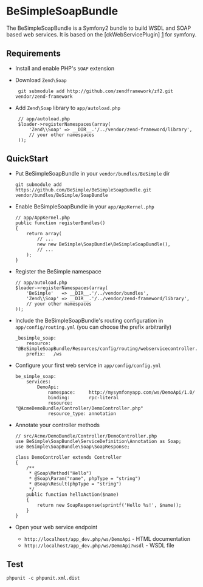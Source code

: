 BeSimpleSoapBundle
==================

The BeSimpleSoapBundle is a Symfony2 bundle to build WSDL and SOAP based web services.
It is based on the [ckWebServicePlugin] [1] for symfony.

Requirements
------------

 * Install and enable PHP's `SOAP` extension
 * Download `Zend\Soap`

        git submodule add http://github.com/zendframework/zf2.git vendor/zend-framework

 * Add `Zend\Soap` library to `app/autoload.php`

        // app/autoload.php
        $loader->registerNamespaces(array(
            'Zend\\Soap' => __DIR__.'/../vendor/zend-frameword/library',
            // your other namespaces
        ));

QuickStart
----------

 *  Put BeSimpleSoapBundle in your `vendor/bundles/BeSimple` dir

        git submodule add https://github.com/BeSimple/BeSimpleSoapBundle.git vendor/bundles/BeSimple/SoapBundle

 *  Enable BeSimpleSoapBundle in your `app/AppKernel.php`

        // app/AppKernel.php
        public function registerBundles()
        {
            return array(
                // ...
                new new BeSimple\SoapBundle\BeSimpleSoapBundle(),
                // ...
            );
        }

 *  Register the BeSimple namespace

        // app/autoload.php
        $loader->registerNamespaces(array(
            'BeSimple'   => __DIR__.'/../vendor/bundles',
            'Zend\\Soap' => __DIR__.'/../vendor/zend-frameword/library',
            // your other namespaces
        ));

 *  Include the BeSimpleSoapBundle's routing configuration in `app/config/routing.yml` (you can choose the prefix arbitrarily)

        _besimple_soap:
            resource: "@BeSimpleSoapBundle/Resources/config/routing/webservicecontroller.xml"
            prefix:   /ws

 *  Configure your first web service in `app/config/config.yml`

        be_simple_soap:
            services:
                DemoApi:
                    namespace:     http://mysymfonyapp.com/ws/DemoApi/1.0/
                    binding:       rpc-literal
                    resource:      "@AcmeDemoBundle/Controller/DemoController.php"
                    resource_type: annotation

 *  Annotate your controller methods

        // src/Acme/DemoBundle/Controller/DemoController.php
        use BeSimple\SoapBundle\ServiceDefinition\Annotation as Soap;
        use BeSimple\SoapBundle\Soap\SoapResponse;

        class DemoController extends Controller
        {
            /**
             * @Soap\Method("Hello")
             * @Soap\Param("name", phpType = "string")
             * @Soap\Result(phpType = "string")
             */
            public function helloAction($name)
            {
                return new SoapResponse(sprintf('Hello %s!', $name));
            }
        }

 *  Open your web service endpoint

     *   `http://localhost/app_dev.php/ws/DemoApi` - HTML documentation
     *   `http://localhost/app_dev.php/ws/DemoApi?wsdl` - WSDL file

Test
----

    phpunit -c phpunit.xml.dist

[1]: http://www.symfony-project.org/plugins/ckWebServicePlugin
